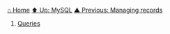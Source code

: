 [⌂ Home](../../../README.md)
[⬆ Up: MySQL](../README.md)
[▲ Previous: Managing records](../managing_records/README.md)

1. [Queries](queries.md)
